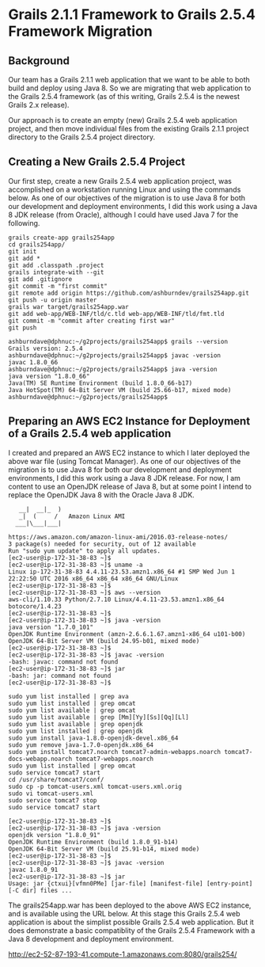 # Grails 2.1.1 Framework to Grails 2.5.4 Framework Migration

## Background

Our team has a Grails 2.1.1 web application that we want to be able to both build and deploy using Java 8.
So we are migrating that web application to the Grails 2.5.4 framework (as of this writing, Grails 2.5.4 is
the newest Grails 2.x release).

Our approach is to create an empty (new) Grails 2.5.4 web application project, and then move individual files
from the existing Grails 2.1.1 project directory to the Grails 2.5.4 project directory.

## Creating a New Grails 2.5.4 Project

Our first step, create a new Grails 2.5.4 web application project, was accomplished on a workstation running Linux
and using the commands below.  As one of our objectives of the migration is to use Java 8 for both our development
and deployment environments, I did this work using a Java 8 JDK release (from Oracle), although I could have used
Java 7 for the following.

    grails create-app grails254app
    cd grails254app/
    git init
    git add *
    git add .classpath .project 
    grails integrate-with --git
    git add .gitignore 
    git commit -m "first commit"
    git remote add origin https://github.com/ashburndev/grails254app.git
    git push -u origin master
    grails war target/grails254app.war
    git add web-app/WEB-INF/tld/c.tld web-app/WEB-INF/tld/fmt.tld 
    git commit -m "commit after creating first war"
    git push

    ashburndave@dphnuc:~/g2projects/grails254app$ grails --version
    Grails version: 2.5.4
    ashburndave@dphnuc:~/g2projects/grails254app$ javac -version
    javac 1.8.0_66
    ashburndave@dphnuc:~/g2projects/grails254app$ java -version
    java version "1.8.0_66"
    Java(TM) SE Runtime Environment (build 1.8.0_66-b17)
    Java HotSpot(TM) 64-Bit Server VM (build 25.66-b17, mixed mode)
    ashburndave@dphnuc:~/g2projects/grails254app$ 

## Preparing an AWS EC2 Instance for Deployment of a Grails 2.5.4 web application

I created and prepared an AWS EC2 instance to which I later deployed the above war file (using Tomcat Manager).
As one of our objectives of the migration is to use Java 8 for both our development and deployment environments,
I did this work using a Java 8 JDK release.  For now, I am content to use an OpenJDK release of Java 8, but at
some point I intend to replace the OpenJDK Java 8 with the Oracle Java 8 JDK.

       __|  __|_  )
       _|  (     /   Amazon Linux AMI
      ___|\___|___|

    https://aws.amazon.com/amazon-linux-ami/2016.03-release-notes/
    3 package(s) needed for security, out of 12 available
    Run "sudo yum update" to apply all updates.
    [ec2-user@ip-172-31-38-83 ~]$ 
    [ec2-user@ip-172-31-38-83 ~]$ uname -a
    Linux ip-172-31-38-83 4.4.11-23.53.amzn1.x86_64 #1 SMP Wed Jun 1 22:22:50 UTC 2016 x86_64 x86_64 x86_64 GNU/Linux
    [ec2-user@ip-172-31-38-83 ~]$ 
    [ec2-user@ip-172-31-38-83 ~]$ aws --version
    aws-cli/1.10.33 Python/2.7.10 Linux/4.4.11-23.53.amzn1.x86_64 botocore/1.4.23
    [ec2-user@ip-172-31-38-83 ~]$ 
    [ec2-user@ip-172-31-38-83 ~]$ java -version
    java version "1.7.0_101"
    OpenJDK Runtime Environment (amzn-2.6.6.1.67.amzn1-x86_64 u101-b00)
    OpenJDK 64-Bit Server VM (build 24.95-b01, mixed mode)
    [ec2-user@ip-172-31-38-83 ~]$ 
    [ec2-user@ip-172-31-38-83 ~]$ javac -version
    -bash: javac: command not found
    [ec2-user@ip-172-31-38-83 ~]$ jar
    -bash: jar: command not found
    [ec2-user@ip-172-31-38-83 ~]$ 
    
    sudo yum list installed | grep ava
    sudo yum list installed | grep omcat
    sudo yum list available | grep omcat
    sudo yum list available | grep [Mm][Yy][Ss][Qq][Ll]
    sudo yum list available | grep openjdk
    sudo yum list installed | grep openjdk
    sudo yum install java-1.8.0-openjdk-devel.x86_64
    sudo yum remove java-1.7.0-openjdk.x86_64
    sudo yum install tomcat7.noarch tomcat7-admin-webapps.noarch tomcat7-docs-webapp.noarch tomcat7-webapps.noarch
    sudo yum list installed | grep omcat
    sudo service tomcat7 start
    cd /usr/share/tomcat7/conf/
    sudo cp -p tomcat-users.xml tomcat-users.xml.orig
    sudo vi tomcat-users.xml
    sudo service tomcat7 stop
    sudo service tomcat7 start
    
    [ec2-user@ip-172-31-38-83 ~]$ 
    [ec2-user@ip-172-31-38-83 ~]$ java -version
    openjdk version "1.8.0_91"
    OpenJDK Runtime Environment (build 1.8.0_91-b14)
    OpenJDK 64-Bit Server VM (build 25.91-b14, mixed mode)
    [ec2-user@ip-172-31-38-83 ~]$ 
    [ec2-user@ip-172-31-38-83 ~]$ javac -version
    javac 1.8.0_91
    [ec2-user@ip-172-31-38-83 ~]$ jar
    Usage: jar {ctxui}[vfmn0PMe] [jar-file] [manifest-file] [entry-point] [-C dir] files ...

The grails254app.war has been deployed to the above AWS EC2 instance, and is available using the URL below.
At this stage this Grails 2.5.4 web application is about the simplist possible Grails 2.5.4 web application.
But it does demonstrate a basic compatiblity of the Grails 2.5.4 Framework with a Java 8 development and
deployment environment.

http://ec2-52-87-193-41.compute-1.amazonaws.com:8080/grails254/

















